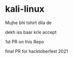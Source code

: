 # kali-linux


Mujhe bhi tshirt dila de

dekh iss baar krle accept


1st PR on this Repo

final PR for hacktoberfest 2021
